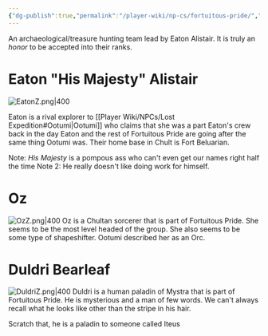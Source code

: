 ```yaml
---
{"dg-publish":true,"permalink":"/player-wiki/np-cs/fortuitous-pride/","noteIcon":""}
---
```


An archaeological/treasure hunting team lead by Eaton Alistair. It is truly an *honor* to be accepted into their ranks.

# Eaton "His Majesty" Alistair

![EatonZ.png|400](/img/user/z_Assets/Portraits/EatonZ.png)

Eaton is a rival explorer to [[Player Wiki/NPCs/Lost Expedition#Ootumi\|Ootumi]] who claims that she was a part Eaton's crew back in the day
Eaton and the rest of Fortuitous Pride are going after the same thing Ootumi was.
Their home base in Chult is Fort Beluarian.

Note: *His Majesty* is a pompous ass who can't even get our names right half the time
Note 2: He really doesn't like doing work for himself. 

# Oz

![OzZ.png|400](/img/user/z_Assets/Portraits/OzZ.png)
Oz is a Chultan sorcerer that is part of Fortuitous Pride. She seems to be the most level headed of the group. She also seems to be some type of shapeshifter. Ootumi described her as an Orc.

# Duldri Bearleaf

![DuldriZ.png|400](/img/user/z_Assets/Portraits/DuldriZ.png)
Duldri is a human paladin of Mystra that is part of Fortuitous Pride. He is mysterious and a man of few words. We can't always recall what he looks like other than the stripe in his hair.

Scratch that, he is a paladin to someone called Iteus
